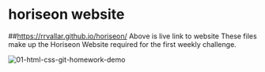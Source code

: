# horiseon website
##https://rrvallar.github.io/horiseon/
Above is live link to website
These files make up the Horiseon Website required for the first weekly challenge.

![01-html-css-git-homework-demo](https://user-images.githubusercontent.com/103392875/167980816-80d8c0b2-a2a3-4eb0-b369-c0785792e426.png)
